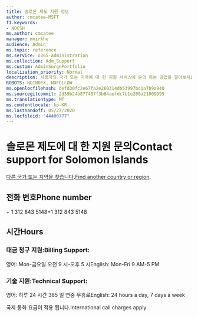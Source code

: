 ```yaml
---
title: 솔로몬 제도 지원 정보
author: cmcatee-MSFT
f1.keywords:
- NOCSH
ms.author: cmcatee
manager: mnirkhe
audience: Admin
ms.topic: reference
ms.service: o365-administration
ms.collection: Adm_Support
ms.custom: AdminSurgePortfolio
localization_priority: Normal
description: 사용자의 국가 또는 지역에 대 한 지원 서비스에 문의 하는 방법을 알아보세요.
ROBOTS: NOINDEX, NOFOLLOW
ms.openlocfilehash: defd30fc2e67fa2e260314db53997bc1a7b9a940
ms.sourcegitcommit: 2d59b24b877487f3b84aefdc7b1e200a21009999
ms.translationtype: MT
ms.contentlocale: ko-KR
ms.lasthandoff: 05/27/2020
ms.locfileid: "44400777"
---
```

# <a name="contact-support-for-solomon-islands"></a><span data-ttu-id="afd65-103">솔로몬 제도에 대 한 지원 문의</span><span class="sxs-lookup"><span data-stu-id="afd65-103">Contact support for Solomon Islands</span></span>

<span data-ttu-id="afd65-104">[다른 국가 또는 지역을 찾습니다](../contact-support-for-business-products.md).</span><span class="sxs-lookup"><span data-stu-id="afd65-104">[Find another country or region](../contact-support-for-business-products.md).</span></span>

## <a name="phone-number"></a><span data-ttu-id="afd65-105">전화 번호</span><span class="sxs-lookup"><span data-stu-id="afd65-105">Phone number</span></span>
<span data-ttu-id="afd65-106">+ 1 312 843 5148</span><span class="sxs-lookup"><span data-stu-id="afd65-106">+1 312 843 5148</span></span>

## <a name="hours"></a><span data-ttu-id="afd65-107">시간</span><span class="sxs-lookup"><span data-stu-id="afd65-107">Hours</span></span>
### <a name="billing-support"></a><span data-ttu-id="afd65-108">대금 청구 지원:</span><span class="sxs-lookup"><span data-stu-id="afd65-108">Billing Support:</span></span>

<span data-ttu-id="afd65-109">영어: Mon-금요일 오전 9 시-오후 5 시</span><span class="sxs-lookup"><span data-stu-id="afd65-109">English: Mon-Fri 9 AM-5 PM</span></span>

### <a name="technical-support"></a><span data-ttu-id="afd65-110">기술 지원:</span><span class="sxs-lookup"><span data-stu-id="afd65-110">Technical Support:</span></span>

<span data-ttu-id="afd65-111">영어: 하루 24 시간 365 일 연중 무휴로</span><span class="sxs-lookup"><span data-stu-id="afd65-111">English: 24 hours a day, 7 days a week</span></span>

<span data-ttu-id="afd65-112">국제 통화 요금이 적용 됩니다.</span><span class="sxs-lookup"><span data-stu-id="afd65-112">International call charges apply</span></span>
